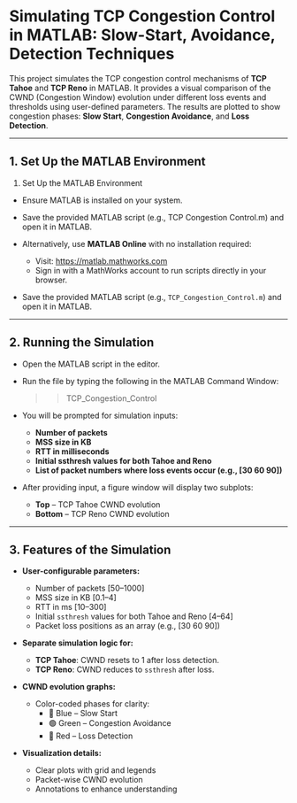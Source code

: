 # Simulating TCP Congestion Control in MATLAB: Slow-Start, Avoidance, Detection Techniques

This project simulates the TCP congestion control mechanisms of **TCP Tahoe** and **TCP Reno** in MATLAB.
It provides a visual comparison of the CWND (Congestion Window) evolution under different loss events
and thresholds using user-defined parameters. The results are plotted to show congestion phases:
**Slow Start**, **Congestion Avoidance**, and **Loss Detection**.

---

## 1. Set Up the MATLAB Environment

1. Set Up the MATLAB Environment
- Ensure MATLAB is installed on your system.
- Save the provided MATLAB script (e.g., TCP Congestion Control.m) and open it in MATLAB.


- Alternatively, use **MATLAB Online** with no installation required:
  - Visit: https://matlab.mathworks.com
  - Sign in with a MathWorks account to run scripts directly in your browser.

- Save the provided MATLAB script (e.g., `TCP_Congestion_Control.m`) and open it in MATLAB.

---

## 2. Running the Simulation

- Open the MATLAB script in the editor.
- Run the file by typing the following in the MATLAB Command Window:
  >> TCP_Congestion_Control

- You will be prompted for simulation inputs:
  - **Number of packets**
  - **MSS size in KB**
  - **RTT in milliseconds**
  - **Initial ssthresh values for both Tahoe and Reno**
  - **List of packet numbers where loss events occur (e.g., [30 60 90])**

- After providing input, a figure window will display two subplots:
  - **Top** – TCP Tahoe CWND evolution
  - **Bottom** – TCP Reno CWND evolution

---

## 3. Features of the Simulation

- **User-configurable parameters:**
  - Number of packets \[50–1000\]
  - MSS size in KB \[0.1–4\]
  - RTT in ms \[10–300\]
  - Initial `ssthresh` values for both Tahoe and Reno \[4–64\]
  - Packet loss positions as an array (e.g., \[30 60 90\])

- **Separate simulation logic for:**
  - **TCP Tahoe**: CWND resets to 1 after loss detection.
  - **TCP Reno**: CWND reduces to `ssthresh` after loss.

- **CWND evolution graphs:**
  - Color-coded phases for clarity:
    - 🔵 Blue – Slow Start
    - 🟢 Green – Congestion Avoidance
    - 🔴 Red – Loss Detection

- **Visualization details:**
  - Clear plots with grid and legends
  - Packet-wise CWND evolution
  - Annotations to enhance understanding

